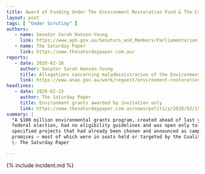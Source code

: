 ```yaml
---
title: Award of Funding Under The Environment Restoration Fund & The Communities Environment Program
layout: post
tags: [ "Under Scrutiny" ]
authors:
   - name: Senator Sarah Hanson-Young
     link: https://www.aph.gov.au/Senators_and_Members/Parliamentarian?MPID=I0U
   - name: The Saturday Paper
     link: https://www.thesaturdaypaper.com.au/
reports:
   - date: 2020-02-16
     author: Senator Sarah Hanson-Young
     title: Allegations concerning maladministration of the Environment Restoration Fund
     link: https://www.anao.gov.au/work/request/environment-restoration-fund-and-the-communities-environment-program
headlines:
   - date: 2020-02-15
     author: The Saturday Paper
     title: Environment grants awarded by invitation only
     link: https://www.thesaturdaypaper.com.au/news/politics/2020/02/15/environment-grants-awarded-invitation-only/15816852009403
summary: |
  "A $100 million environmental grants program, created ahead of last year’s
  federal election, had no eligibility guidelines and was open only to 25
  specified projects that had already been chosen and announced as campaign
  promises – most of which were in seats held or targeted by the Coalition".
  \- The Saturday Paper

---
```

{% include incident.md %}
